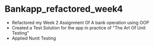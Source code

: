# Bankapp_refactored_week4
- Refactored my Week 2 Assignment Of A bank operation using OOP
- Created a Test Solution for the app in practice of "The Art Of Unit Testing"
- Applied Nunit Testing
